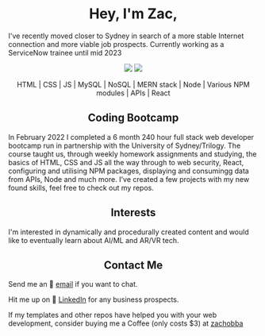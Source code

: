 <h1 align = "center"> Hey, I'm Zac,</h1>
<p>I've recently moved closer to Sydney in search of a more stable Internet connection and more viable job prospects. Currently working as a ServiceNow trainee until mid 2023</p>

<p align= "center">
<img src='https://img.shields.io/github/last-commit/HobbaZ/HobbaZ'>
<img src='https://img.shields.io/github/followers/HobbaZ.svg'>
</p>

<p align = "center">HTML | CSS | JS | MySQL | NoSQL | MERN stack | Node | Various NPM modules | APIs | React</p>

<h2 align = "center">Coding Bootcamp</h2>

In February 2022 I completed a 6 month 240 hour full stack web developer bootcamp run in partnership with the University of Sydney/Trilogy. The course taught us, through weekly homework assignments and studying, the basics of HTML, CSS and JS all the way through to web security, React, configuring and utilising NPM packages, displaying and consumingg data from APIs, Node and much more. I've created a few projects with my new found skills, feel free to check out my repos.

<h2 align = "center">Interests</h2>
I'm interested in dynamically and procedurally created content and would like to eventually learn about AI/ML and AR/VR tech.

<h2 align = "center">Contact Me</h2>

Send me an 📧 [email](zachobba@gmail.com) if you want to chat.

Hit me up on 💼 [LinkedIn](https://www.linkedin.com/in/zachary-hobba-52aaa182/) for any business prospects.

If my templates and other repos have helped you with your web development, consider buying me a Coffee (only costs $3) at [zachobba](buymeacoffee.com/zachobbaS)
